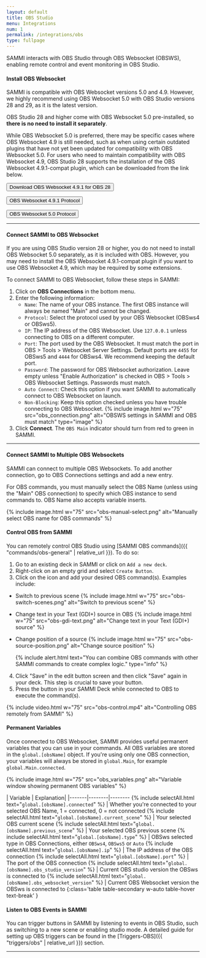 ```yaml
---
layout: default
title: OBS Studio
menu: Integrations
num: 1
permalink: /integrations/obs
type: fullpage
---
```


SAMMI interacts with OBS Studio through OBS Websocket (OBSWS), enabling remote control and event monitoring in OBS Studio. 

#### Install OBS Websocket

SAMMI is compatible with OBS Websocket versions 5.0 and 4.9. However, we highly recommend using OBS Websocket 5.0 with OBS Studio versions 28 and 29, as it is the latest version.   

OBS Studio 28 and higher come with OBS Websocket 5.0 pre-installed, so **there is no need to install it separately**.  

While OBS Websocket 5.0 is preferred, there may be specific cases where OBS Websocket 4.9 is still needed, such as when using certain outdated plugins that have not yet been updated for compatibility with OBS Websocket 5.0. For users who need to maintain compatibility with OBS Websocket 4.9, OBS Studio 28 supports the installation of the OBS Websocket 4.9.1-compat plugin, which can be downloaded from the link below.

<a href="https://github.com/obsproject/obs-websocket/releases/tag/4.9.1-compat"><button type="button" class="btn btn-outline-secondary">Download OBS Websocket 4.9.1 for OBS 28</button></a>

<a href="https://github.com/obsproject/obs-websocket/blob/4.x-compat/docs/generated/protocol.md#events"><button type="button" class="btn btn-outline-secondary">OBS Websocket 4.9.1 Protocol</button></a>

<a href="https://github.com/obsproject/obs-websocket/blob/master/docs/generated/protocol.md"><button type="button" class="btn btn-outline-secondary">OBS Websocket 5.0 Protocol</button></a>

<hr>

#### Connect SAMMI to OBS Websocket
If you are using OBS Studio version 28 or higher, you do not need to install OBS Websocket 5.0 separately, as it is included with OBS. However, you may need to install the OBS Websocket 4.9.1-compat plugin if you want to use OBS Websocket 4.9, which may be required by some extensions.

To connect SAMMI to OBS Websocket, follow these steps in SAMMI:

1. Click on **OBS Connections** in the bottom menu.
2. Enter the following information:
   - `Name`: The name of your OBS instance. The first OBS instance will always be named "Main" and cannot be changed.
   - `Protocol`: Select the protocol used by your OBS Websocket (OBSws4 or OBSws5).
   - `IP`: The IP address of the OBS Websocket. Use `127.0.0.1` unless connecting to OBS on a different computer.
   - `Port`: The port used by the OBS Websocket. It must match the port in OBS > Tools > Websocket Server Settings. Default ports are `4455` for OBSws5 and `4444` for OBSws4. We recommend keeping the default port.
   - `Password`: The password for OBS Websocket authorization. Leave empty unless "Enable Authorization" is checked in OBS > Tools > OBS Websocket Settings. Passwords must match.
   - `Auto Connect`: Check this option if you want SAMMI to automatically connect to OBS Websocket on launch.
   - `Non-Blocking`: Keep this option checked unless you have trouble connecting to OBS Websocket.
   {% include image.html w="75" src="obs_connection.png" alt="OBSWS settings in SAMMI and OBS must match" type="image" %}
3. Click **Connect**. The `OBS Main` indicator should turn from red to green in SAMMI.

<hr>

#### Connect SAMMI to Multiple OBS Websockets

SAMMI can connect to multiple OBS Websockets. To add another connection, go to OBS Connections settings and add a new entry.  

For OBS commands, you must manually select the OBS Name (unless using the "Main" OBS connection) to specify which OBS instance to send commands to. OBS Name also accepts variable inserts.

{% include image.html w="75" src="obs-manual-select.png" alt="Manually select OBS name for OBS commands" %}

#### Control OBS from SAMMI

You can remotely control OBS Studio using [SAMMI OBS commands]({{ "commands/obs-general" | relative_url }}). To do so:

1. Go to an existing deck in SAMMI or click on `Add a new deck`.
2. Right-click on an empty grid and select `Create Button`.
3. Click on the <i class="fas fa-plus-circle"></i> icon and add your desired OBS command(s). Examples include:
  - Switch to previous scene
    {% include image.html w="75" src="obs-switch-scenes.png" alt="Switch to previous scene" %}
  - Change text in your Text (GDI+) source in OBS
    {% include image.html w="75" src="obs-gdi-text.png" alt="Change text in your Text (GDI+) source" %}
  - Change position of a source
    {% include image.html w="75" src="obs-source-position.png" alt="Change source position" %}

    {% include alert.html text="You can combine OBS commands with other SAMMI commands to create complex logic." type="info" %} 
4. Click "Save" in the edit button screen and then click "Save" again in your deck. This step is crucial to save your button.
5. Press the button in your SAMMI Deck while connected to OBS to execute the command(s).

{% include video.html w="75" src="obs-control.mp4" alt="Controlling OBS remotely from SAMMI" %}

#### Permanent Variables

Once connected to OBS Websocket, SAMMI provides useful permanent variables that you can use in your commands. All OBS variables are stored in the `global.[obsName]` object. If you're using only one OBS connection, your variables will always be stored in `global.Main`, for example `global.Main.connected`.

{% include image.html w="75" src="obs_variables.png" alt="Variable window showing permanent OBS variables" %}

| Variable | Explanation| 
|-------|--------|--------
{% include selectAll.html text="<code>global.[obsName].connected</code>" %} | Whether you're connected to your selected OBS Name, 1 = connected, 0 = not connected
{% include selectAll.html text="<code>global.[obsName].current_scene</code>" %} | Your selected OBS current scene
{% include selectAll.html text="<code>global.[obsName].previous_scene</code>" %} | Your selected OBS previous scene
{% include selectAll.html text="<code>global.[obsName].type</code>" %} | OBSws selected type in OBS Connections, either `OBSws4`, `OBSws5` or `Auto`
{% include selectAll.html text="<code>global.[obsName].ip</code>" %} | The IP address of the OBS connection
{% include selectAll.html text="<code>global.[obsName].port</code>" %} | The port of the OBS connection
{% include selectAll.html text="<code>global.[obsName].obs_studio_version</code>" %} | Current OBS studio version the OBSws is connected to
{% include selectAll.html text="<code>global.[obsName].obs_websocket_version</code>" %} |  Current OBS Websocket version the OBSws is connected to
{:class='table table-secondary w-auto table-hover text-break' }

#### Listen to OBS Events in SAMMI

You can trigger buttons in SAMMI by listening to events in OBS Studio, such as switching to a new scene or enabling studio mode. A detailed guide for setting up OBS triggers can be found in the [Triggers-OBS]({{ "triggers/obs" | relative_url }}) section. 
<hr>
